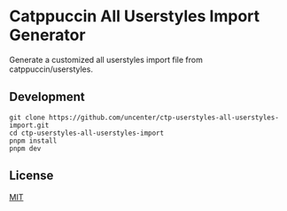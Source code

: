 # Catppuccin All Userstyles Import Generator

Generate a customized all userstyles import file from catppuccin/userstyles.

## Development

```
git clone https://github.com/uncenter/ctp-userstyles-all-userstyles-import.git
cd ctp-userstyles-all-userstyles-import
pnpm install
pnpm dev
```

## License

[MIT](LICENSE)
